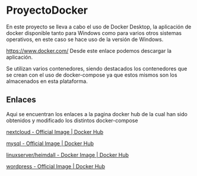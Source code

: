 # ProyectoDocker

En este proyecto se lleva a cabo el uso de Docker Desktop, la aplicación de docker disponible tanto para Windows
como para varios otros sistemas operativos, en este caso se hace uso de la versión de Windows.

https://www.docker.com/ Desde este enlace podemos descargar la aplicación.

Se utilizan varios contenedores, siendo destacados los contenedores que se crean con el uso de docker-compose
ya que estos mismos son los almacenados en esta plataforma.

## Enlaces
Aqui se encuentran los enlaces a la pagina docker hub de la cual han sido obtenidos y modificado los distintos
docker-compose

[nextcloud - Official Image | Docker Hub](https://hub.docker.com/_/nextcloud/)

[mysql - Official Image | Docker Hub ](https://hub.docker.com/_/mysql/)

[linuxserver/heimdall - Docker Image | Docker Hub](https://hub.docker.com/r/linuxserver/heimdall)

[wordpress - Official Image | Docker Hub ](https://hub.docker.com/_/wordpress)



